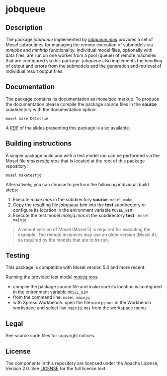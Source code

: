 # jobqueue

## Description

The package *jobqueue* implemented by *[jobqueue.mos](source/jobqueue.mos)* provides a set of Mosel subroutines for managing the remote execution of submodels via *mmjobs* and *mmhttp* functionality. Individual model files, optionally with data files, are run on one worker from a pool (queue) of remote machines that are configured via this package. *jobqueue* also implements the handling of output and errors from the submodels and the generation and retrieval of individual result output files. 

## Documentation

The package contains its documentation as *moseldoc* markup. To produce the documentation please compile the package source files in the **source** subdirectory with the documentation option: 

`mosel make DOC=true`

A *[PDF](jobqueue.pdf)* of the slides presenting this package is also available. 

## Building instructions

A simple package build and with a test model run can be performed via the Mosel file *maketestjq.mos* that is located at the root of this package repository:

`mosel maketestjq`

Alternatively, you can choose to perform the following individual build steps:

1. Execute *make.mos* in the subdirectory **source**:
`mosel make`
2. Copy the resulting file *jobqueue.bim* into the **test** subdirectory or configure its location in the enironment variable `MOSEL_BIM`
3. Execute the test model *mainjq.mos* in the subdirectory **test** :
`mosel mainjq`

> A recent version of Mosel (Mosel 5) is required for executing the example.
> The remote instances may use an older version (Mosel 4), as required by the models that are to be run.


## Testing

This package is compatible with Mosel version 5.0 and more recent.

Running the provided test model *[mainjq.mos](test/mainjq.mos)*:
* compile the package source file and make sure its location is configured in the enironment variable `MOSEL_BIM`
* from the command line: `mosel mainjq`
* with Xpress Workbench: open the file `mainjq.mos` in the Workbench workspace and select `Run mainjq.mos` from the workspace menu

## Legal

See source code files for copyright notices.

## License

The components in this repository are licensed under the Apache License, Version 2.0. See [LICENSE](../../LICENSE) for the full license text.

